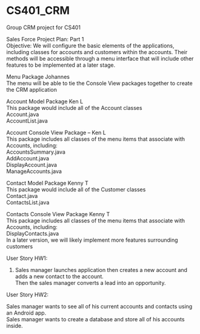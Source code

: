 # CS401_CRM
Group CRM project for CS401

Sales Force Project Plan: Part 1<br/>
Objective: We will configure the basic elements of the applications, including classes for accounts and customers within the accounts. Their methods will be accessible through a menu interface that will include other features to be implemented at a later stage.

Menu Package Johannes<br/>
The menu will be able to tie the Console View packages together to create the CRM application<br/>

Account Model Package Ken L<br/>
This package would include all of the Account classes<br/>
Account.java<br/>
AccountList.java<br/>

Account Console View Package – Ken L<br/>
This package includes all classes of the menu items that associate with Accounts, including:<br/>
AccountsSummary.java<br/>
AddAccount.java<br/>
DisplayAccount.java<br/>
ManageAccounts.java<br/>

Contact Model Package Kenny T<br/>
This package would include all of the Customer classes<br/>
Contact.java<br/>
ContactsList.java<br/>

Contacts Console View Package Kenny T<br/>
This package includes all classes of the menu items that associate with Accounts, including:<br/>
DisplayContacts.java<br/>
In a later version, we will likely implement more features surrounding customers<br/>

User Story HW1:
1) Sales manager launches application then creates a new account and adds a new contact to the account.<br/>
Then the sales manager converts a lead into an opportunity.<br/>

User Story HW2:

Sales manager wants to see all of his current accounts and contacts using an Android app.<br/>
Sales manager wants to create a database and store all of his accounts inside.<br/>
